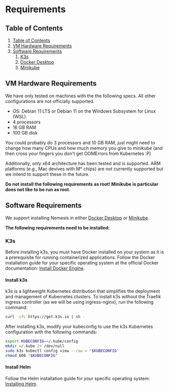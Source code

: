 # Requirements

## Table of Contents

1. [Table of Contents](#table-of-contents)
1. [VM Hardware Requirements](#vm-hardware-requirements)
2. [Software Requirements](#software-requirements)
    1. [K3s](#k3s)
    2. [Docker Desktop](#docker-desktop-with-kubernetes)
    3. [Minikube](#minikube)

## VM Hardware Requirements
We have only tested on machines with the the following specs. All other configurations are not officially supported.

 * OS: Debian 11 LTS or Debian 11 on the Windows Subsystem for Linux (WSL).
 * 4 processors
 * 16 GB RAM
 * 100 GB disk

You could probably do 3 processors and 10 GB RAM, just might need to change how many CPUs and how much memory you give to minikube (and then cross your fingers you don't get OOMErrors from Kubernetes :P)

Additionally, only x64 architecture has been tested and is supported. ARM platforms (e.g., Mac devives with M* chips) are not currently supported but we intend to support these in the future.

**Do not install the following requirements as root! Minikube is particular does not like to be run as root.**

## Software Requirements

We support installing Nemesis in either [Docker Desktop](#docker-desktop-with-kubernetes) or [Minikube](#minikube).

**The following requirements need to be installed:**

### K3s

Before installing k3s, you must have Docker installed on your system as it is a prerequisite for running containerized applications. Follow the Docker installation guide for your specific operating system at the official Docker documentation: [Install Docker Engine](https://docs.docker.com/engine/install/).

#### Install k3s

k3s is a lightweight Kubernetes distribution that simplifies the deployment and management of Kubernetes clusters. To install k3s without the Traefik ingress controller (as we will be using ingress-nginx), run the following command:

```bash
curl -sfL https://get.k3s.io | sh -
```

After installing k3s, modify your kubeconfig to use the k3s Kubernetes configuration with the following commands:

```bash
export KUBECONFIG=~/.kube/config
mkdir ~/.kube 2> /dev/null
sudo k3s kubectl config view --raw > "$KUBECONFIG"
chmod 600 "$KUBECONFIG"
```

#### Install Helm

Follow the Helm installation guide for your specific operating system: [Installing Helm](https://helm.sh/docs/intro/install/).

